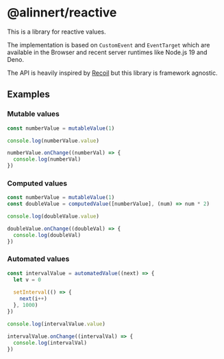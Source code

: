 # @alinnert/reactive

This is a library for reactive values.

The implementation is based on `CustomEvent` and `EventTarget` which are available in the Browser and recent server runtimes like Node.js 19 and Deno.

The API is heavily inspired by [Recoil](https://github.com/facebookexperimental/Recoil) but this library is framework agnostic.

## Examples

### Mutable values

``` ts
const numberValue = mutableValue(1)

console.log(numberValue.value)

numberValue.onChange((numberVal) => {
  console.log(numberVal)
})
```

### Computed values

``` ts
const numberValue = mutableValue(1)
const doubleValue = computedValue([numberValue], (num) => num * 2)

console.log(doubleValue.value)

doubleValue.onChange((doubleVal) => {
  console.log(doubleVal)
})
```

### Automated values

``` ts
const intervalValue = automatedValue((next) => {
  let v = 0
  
  setInterval(() => {
    next(i++)
  }, 1000)
})

console.log(intervalValue.value)

intervalValue.onChange((intervalVal) => {
  console.log(intervalVal)
})
```
